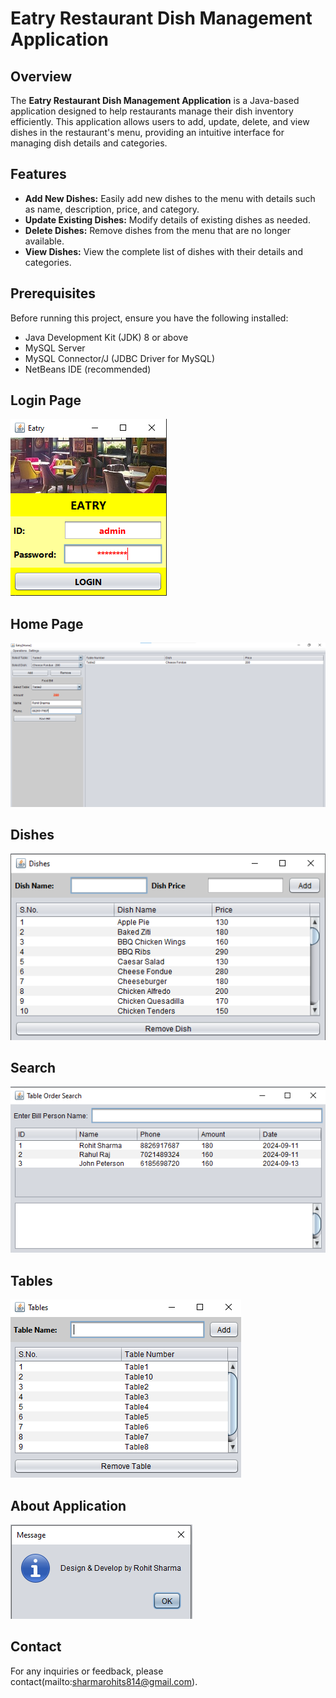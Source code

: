 # Eatry Restaurant Dish Management Application

## Overview

The **Eatry Restaurant Dish Management Application** is a Java-based application designed to help restaurants manage their dish inventory efficiently. This application allows users to add, update, delete, and view dishes in the restaurant's menu, providing an intuitive interface for managing dish details and categories.

## Features

- **Add New Dishes:** Easily add new dishes to the menu with details such as name, description, price, and category.
- **Update Existing Dishes:** Modify details of existing dishes as needed.
- **Delete Dishes:** Remove dishes from the menu that are no longer available.
- **View Dishes:** View the complete list of dishes with their details and categories.

## Prerequisites

Before running this project, ensure you have the following installed:

- Java Development Kit (JDK) 8 or above
- MySQL Server
- MySQL Connector/J (JDBC Driver for MySQL)
- NetBeans IDE (recommended)

## Login Page
![Eatry-Restaurant-Dish-Management-Application](https://github.com/rohitshaarma13/Eatry-Restaurant-Dish-Management-Application/blob/c83bcc018756323673c0b4eb9d51db4cbf19cf0d/Project%20Snapshots/Eatry.login.png)

## Home Page
![Eatry-Restaurant-Dish-Management-Application](https://github.com/rohitshaarma13/Eatry-Restaurant-Dish-Management-Application/blob/c83bcc018756323673c0b4eb9d51db4cbf19cf0d/Project%20Snapshots/Eatry.Home.png)

## Dishes
![Eatry-Restaurant-Dish-Management-Application](https://github.com/rohitshaarma13/Eatry-Restaurant-Dish-Management-Application/blob/c83bcc018756323673c0b4eb9d51db4cbf19cf0d/Project%20Snapshots/Eatry.Dishes.png)

## Search
![Eatry-Restaurant-Dish-Management-Application](https://github.com/rohitshaarma13/Eatry-Restaurant-Dish-Management-Application/blob/c83bcc018756323673c0b4eb9d51db4cbf19cf0d/Project%20Snapshots/Eatry.Search.png)

## Tables
![Eatry-Restaurant-Dish-Management-Application](https://github.com/rohitshaarma13/Eatry-Restaurant-Dish-Management-Application/blob/c83bcc018756323673c0b4eb9d51db4cbf19cf0d/Project%20Snapshots/Eatry.Table.png)

## About Application
![Eatry-Restaurant-Dish-Management-Application](https://github.com/rohitshaarma13/Eatry-Restaurant-Dish-Management-Application/blob/c83bcc018756323673c0b4eb9d51db4cbf19cf0d/Project%20Snapshots/About%20App.png)
## Contact

For any inquiries or feedback, please contact(mailto:sharmarohits814@gmail.com).

